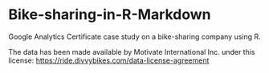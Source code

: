 # Bike-sharing-in-R-Markdown
Google Analytics Certificate case study on a bike-sharing company using R.

The data has been made available by Motivate International Inc. under this license: https://ride.divvybikes.com/data-license-agreement
